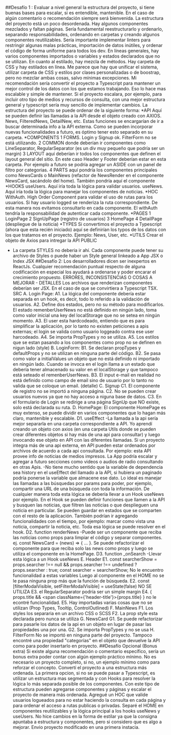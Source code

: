 ##Desafío 1 :
Evaluar a nivel general la estructura del proyecto, si tiene buenas bases para escalar, 
si es entendible, mantenible. En el caso de algún comentario o recomendación 
siempre será bienvenida.
La estructura del proyecto está un poco desordenada. Hay algunos componentes 
mezclados y faltan páginas. Sería fundamental reestructurarlo y ordenarlo, 
separando responsabilidades, ordenando en carpetas y creando algunos 
componentes reutilizables. Sería importante implementar linters para restringir 
algunas malas prácticas, importación de datos inútiles, y ordenar el código de forma 
uniforme para todos los dev.
En líneas generales, hay varios componentes importados o variables y estados 
declarados que no se utilizan. 
En cuanto al estilado, hay mezcla de métodos. Hay carpeta de CSS y hay estilados en 
línea. Me parece que hay que unificar el sistema, utilizar carpeta de CSS y estilos por 
clases personalizadas o de boostrap, pero no mezclar ambas cosas, salvo mínimas 
excepciones. 
Mi recomendación sería convertir el proyecto a Typescript para mantener un mejor 
control de los datos con los que estamos trabajando. Eso lo hace mas escalable y 
simple de mantener. Si el proyecto escalara, por ejemplo, para incluir otro tipo de 
medios y recursos de consulta, con una mejor estructura general y typescript sería 
muy sencillo de implementar cambios. 
La estructura del proyecto se puede ordenar de la siguiente forma:
*API
Aquí se pueden definir las llamadas a la API desde el objeto creado con AXIOS.
News, FilteredNews, DetailNew, etc. Estas funciones se encargarían de ir a buscar 
determinada info a la API externa. Como se pueden incorporar nuevas 
funcionalidades a futuro, es óptimo tener esto separado en su carpeta.
*COMPONENTS 
1 FORMS. Login y Signup ok. FilterForm no se está utilizando. 
2 COMMON donde deberían ir componentes como LineSeparator, RegularSeparator 
(es un div muy pequeño que podría ser un margin)
3 LAYOUT aquí deberían ir todos los componentes que definen el layout general del 
sitio. En este caso Header y Footer deberían estar en esta carpeta. Por ejemplo a 
futuro se podría agregar un ASIDE con un panel de filtro por categorias. 
4 PARTS aquí pondría los componentes principales como NewsCards o MainNews 
(refactor de NewsRender en el componente NewsCard, sacándolo del home). 
También pondría aquí el componente <IdleTimerContainer/>
*HOOKS
useUsers. Aquí iría toda la lógica para validar usuarios. 
useNews. Aquí iría toda la lógica para manejar los componentes de noticias. 
*HOC
WithAuth. High Order Component para validar el uso de rutas para los usuarios. Si 
hay usuario logged se renderiza la ruta correspondiente. De esta manera nos 
evitamos consultarlo en cada componente. El withAuth tendría la responsabilidad de 
autenticar cada componente. 
*PAGES
1 LoginPage
2 SignUpPage (registro de usuarios)
3 HomePage
4 DetailPage (despliegue de la noticia)
*TYPES
Si convertimos el proyecto a Typescript (ahora que esta recién iniciado) aquí se 
definirían los typos de los datos con los que tratamos en el proyecto. Ejemplo: News, 
User, etc.
*UTILS
Crear el objeto de Axios para intregar la API 
PUBLIC
- La carpeta STYLES no deberia ir ahí. Cada componente puede tener su archivo de 
Styles o puede haber un Style general linkeado a App JSX o Index JSX
##Desafío 2:
Los desarrolladores dicen ser inexpertos en ReactJs. Cualquier recomendación 
puntual respecto de alguna codificación en especial los ayudará a ordenarse y poder 
encarar el crecimiento propuesto.
ERRORES, INCONSISTENCIAS O COSAS A MEJORAR - DETALLES
Los archivos que renderizan componentes deberían ser JSX. En el caso de que se 
convirtiera a Typescript TSX.
SRC
A. Login Page: 
A1. La lógica del componente debería estar separada en un hook, es decir, todo lo 
referido a la validación de usuarios. 
A2. Define dos estados, pero no su método para modificarlos. El estado 
remenberUserNews no está definido en ningún lado, toma como valor inicial una key 
del localStorage que no se setea en ningún momento.
A3. El user esta hardcodeado, entiendo que es para simplificar la aplicación, por lo 
tanto no existen peticiones a apis externas; el login se valida como usuario loggeado 
contra ese user harcodeado.
A4. Se importa PropTypes y no se utiliza.
A5. Los estilos que se estan pasando a los componentes como prop no se definen en 
nigun lado (style)
B. LoginForm:
B1. Se declaran propTypes y defaultProps y no se utilizan en ninguna parte del 
código. 
B2. Se pasa como valor a initialValues un objeto que no está definido ni importado en
ningún lado. Cuando se invoca en el login llama a un estado que debería tener 
almacenado su valor en el localStorage y que tampoco está seteado el 
remenberUserNews. 
B3. El input e-mail en realidad no está definido como campo de email sino de usuario 
por lo tanto no valida que se coloque un email. (detalle) 
C. Signup
C1. El componente de registro no se importó a ninguna página. 
C2. No se pueden crear usuarios nuevos ya que no hay acceso a niguna base de datos.
C3. En el formulario de Login se redirige a una página SignUp que NO existe, solo 
está declarada su ruta.
D. HomePage:
El componente HomePage es muy extenso, se puede dividir en varios componentes 
que lo hagan más claro, mantenible y escalable. 
D1. useEffect
-La llamada a la api sería mejor separarla en una carpeta correspondiente a API. Yo 
aprendí creando un objeto con axios (en una carpeta Utils donde se pueden crear 
diferentes objetos si hay más de una api para consultar) y luego invocando ese objeto
en API con las diferentes llamadas. Si un proyecto integra más de una api externa, en 
API pueden estar ordenados por archivos de acuerdo a cada api consultada. Por 
ejemplo: esta API provee info de noticias de medios impresos. La App podría escalar 
y agregar a futuro secciones como videos o audios de radio consultando en otras 
Apis. 
-No tiene mucho sentido que la variable de dependencia sea history en el useEffect 
del llamado a la API, si hubiera un paginado podría ponerse la variable que almacene 
ese dato. Lo ideal es manejar las llamadas a las búsquedas por params para poder, 
por ejemplo, compartir una URL de una búsqueda con toda la información. 
De cualquier manera toda esta lógica se debería llevar a un Hook useNews por 
ejemplo. En el Hook se pueden definir funciones que llamen a la API y busquen las 
noticias, que filtren las noticias o que desplieguen una noticia en particular. Se 
pueden guardar en estados que se comparten con el resto de la aplicación. También 
podrían ir agregando funcionalidades con el tiempo, por ejemplo: marcar como vista 
una noticia, compartir la noticia, etc. Toda esa lógica se puede resolver en el hook.
D2. function renderNews
-Puede ser un componente que reciba las noticias como props para limpiar el código 
y separar componentes. 
ej. const NewsCard = (news) => { ... }. Se puede refactorizar el componente para que 
reciba solo las news como props y luego se utiliza el componente en la HomePage.
D3. function _onSearch
-Llevar esta lógica a un Hook useNews
E. Header
E1. const searcherShow = props.searcher !== null && props.searcher !== undefined ? 
props.searcher : true;
const searcher = searcherShow;
No le encuentro funcionalidad a estas variables
Luego al componente en el HOME no se le pasa ninguna prop más que la función de 
búsqueda. 
E2. const [filterModalVisible, setFilterModalVisible] = useState(false) NO SE 
UTILIZA
E3. el RegularSeparator podría ser un simple margin
E4. {
 props.title &&
 <span className={'header-title'}>{props.title}</span>
 }
no le econtré funcionalidad. 
E5. Hay importadas varias cosas que no se utilizan (Prop Types, Tooltip, 
ControlOutlined)
F. MainNews
F1. Los styles los separaria en un archivo CSS o SCSS
F2. La prop style esta declarada pero nunca se utiliza
G. NewsCard
G1. Se puede refactorizar para pasarle los datos de la api en un objeto en lugar de 
pasar las propiedades una por una. 
G2. Se importa PropTypes y no se usa
H. FilterForm
No se importó en ninguna parte del proyecto. Tampoco encontré una propiedad 
"categorías" en el objeto que devuelve la API como para poder insertarlo en 
proyecto. 
##Desafío Opcional (Bonus extra)
Si existe alguna recomendación o comentario específico, sería un bonus extra poder 
contar con algún ejemplo práctico mínimo. No es necesario un proyecto completo, si 
no, un ejemplo mínimo como para reforzar el concepto.
Convertí el proyecto a una estructura más ordenada. La primera opcion, si no se 
puede pasar a Typescript, es utilizar un estructura mas segmentada y con Hooks para
resolver la lógica lo más separada posible de los componentes. Con este tipo de 
estructura pueden agregarse componentes y páginas y escalar el proyecto de manera
más ordenada. 
Agregué un HOC que valide usuarios logueados para no estar haciendo la consulta 
en cada página y para ordenar el acceso a rutas publicas o privadas. 
Separé el HOME en componentes reutilizables y la lógica principal a los hooks 
useNews y useUsers. 
No hice cambios en la forma de estilar ya que la consigna apuntaba a estructura y 
componentes, pero si considero que es algo a mejorar. 
Envio proyecto modificado en una primera instacia.